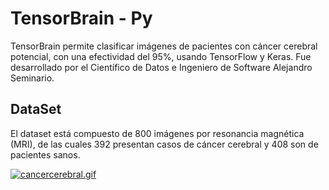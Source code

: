 # TensorBrain - Py

TensorBrain permite clasificar imágenes de pacientes con cáncer cerebral potencial, con una efectividad del 95%, usando TensorFlow y Keras. Fue desarrollado por el Científico de Datos e Ingeniero de Software Alejandro Seminario.

## DataSet
El dataset está compuesto de 800 imágenes por resonancia magnética (MRI), de las cuales 392 presentan casos de cáncer cerebral y 408 son de pacientes sanos.

[![cancercerebral.gif](https://i.postimg.cc/RVf8MjYH/ezgif-com-optimize.gif)](https://postimg.cc/tYqDkmpq)
